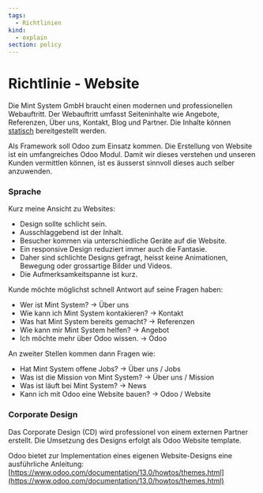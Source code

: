 ```yaml
---
tags:
  - Richtlinien
kind:
  - explain
section: policy
---
```

# Richtlinie - Website

Die Mint System GmbH braucht einen modernen und professionellen Webauftritt. Der Webauftritt umfasst Seiteninhalte wie Angebote, Referenzen, Über uns, Kontakt, Blog und Partner. Die Inhalte können [statisch](https://www.keycdn.com/support/difference-between-static-and-dynamic "https://www.keycdn.com/support/difference-between-static-and-dynamic") bereitgestellt werden.

Als Framework soll Odoo zum Einsatz kommen. Die Erstellung von Website ist ein umfangreiches Odoo Modul. Damit wir dieses verstehen und unseren Kunden vermittlen können, ist es äusserst sinnvoll dieses auch selber anzuwenden.

### Sprache

Kurz meine Ansicht zu Websites:

* Design sollte schlicht sein.
* Ausschlaggebend ist der Inhalt.
* Besucher kommen via unterschiedliche Geräte auf die Website.
* Ein responsive Design reduziert immer auch die Fantasie.
* Daher sind schlichte Designs gefragt, heisst keine Animationen, Bewegung oder grossartige Bilder und Videos.
* Die Aufmerksamkeitspanne ist kurz.

Kunde möchte möglichst schnell Antwort auf seine Fragen haben:

* Wer ist Mint System? -> Über uns
* Wie kann ich Mint System kontakieren? -> Kontakt
* Was hat Mint System bereits gemacht? -> Referenzen
* Wie kann mir Mint System helfen? -> Angebot
* Ich möchte mehr über Odoo wissen. -> Odoo

An zweiter Stellen kommen dann Fragen wie:

* Hat Mint System offene Jobs? -> Über uns / Jobs
* Was ist die Mission von Mint System? -> Über uns / Mission
* Was ist läuft bei Mint System? -> News
* Kann ich mit Odoo eine Website bauen? -> Odoo / Website

### Corporate Design

Das Corporate Design (CD) wird professionel von einem externen Partner erstellt. Die Umsetzung des Designs erfolgt als Odoo Website template.

Odoo bietet zur Implementation eines eigenen Website-Designs eine ausführliche Anleitung: [https://www.odoo.com/documentation/13.0/howtos/themes.html](https://www.odoo.com/documentation/13.0/howtos/themes.html)